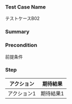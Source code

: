### Test Case Name
テストケースB02

### Summary


### Precondition
前提条件

### Step
|  アクション |  期待結果  |
| ---- | ---- |
|  アクション1  |  期待結果1  |
